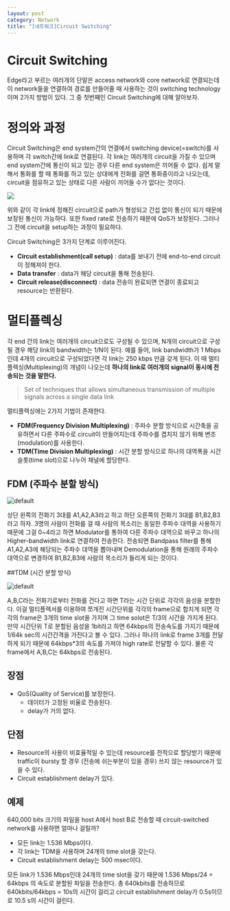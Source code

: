 ```yaml
---
layout: post
category: Network
title: "[네트워크]Circuit Switching"
---
```


# Circuit Switching

Edge라고 부르는 여러개의 단말은 access network와 core network로 연결되는데 이 network들을 연결하여 경로를 만들어줄 때 사용하는 것이 switching technology이며 2가지 방법이 있다. 그 중 첫번째인 Circuit Switching에 대해 알아보자.

# 정의와 과정

Circuit Switching은 end system간의 연결에서 switching device(=switch)를 사용하며 각 switch간에 link로 연결된다. 각 link는 여러개의 circuit을 가질 수 있으며 end system간에 통신이 되고 있는 경우 다른 end system은 끼어들 수 없다. 쉽게 말해서 통화를 할 때 통화를 하고 있는 상대에게 전화를 걸면 통화중이라고 나오는데, circuit을 점유하고 있는 상태로 다른 사람이 끼어들 수가 없다는 것이다.

<img src="http://content.webclasses.net/images/in_VirtualCircuit.gif">

위와 같이 각 link에 정해진 circuit으로 path가 형성되고 간섭 없이 통신이 되기 때문에 보장된 통신이 가능하다. 또한 fixed rate로 전송하기 때문에 QoS가 보장된다. 그러나 그 전에 circuit을 setup하는 과정이 필요하다.

Circuit Switching은 3가지 단계로 이루어진다.

* **Circuit establishment(call setup)** : data를 보내기 전에 end-to-end circuit이 정해져야 한다.
* **Data transfer** : data가 해당 circuit을 통해 전송된다.
* **Circuit release(disconnect)** : data 전송이 완료되면 연결이 종료되고 resource는 반환된다.



# 멀티플렉싱

각 end 간의 link는 여러개의 circuit으로도 구성될 수 있으며, N개의 circuit으로 구성될 경우 해당 link의 bandwidth는 1/N이 된다. 예를 들어, link bandwidth가 1 Mbps인데 4개의 circuit으로 구성되었다면 각 link는 250 kbps 만큼 갖게 된다. 이 때 멀티플렉싱(Multiplexing)의 개념이 나오는데 **하나의 link로 여러개의 signal이 동시에 전송되는 것을 말한다.** 

> Set of techniques that allows simultaneous transmission of multiple signals across a single data link

멀티플렉싱에는 2가지 기법이 존재한다.

* **FDM(Frequency Division Multiplexing)** : 주파수 분할 방식으로 시간축을 공유하면서 다른 주파수로 circuit이 만들어지는데 주파수를 겹치지 않기 위해 변조(modulation)를 사용한다.
* **TDM(Time Division Multiplexing)** : 시간 분할 방식으로 하나의 대역폭을 시간 슬롯(time slot)으로 나누어 채널에 할당한다.

## FDM (주파수 분할 방식)

![default](https://user-images.githubusercontent.com/35518072/41910233-0e94a372-7984-11e8-9acb-d381f337883b.JPG)

상단 왼쪽의 전화기 3대를 A1,A2,A3라고 하고 하단 오른쪽의 전화기 3대를 B1,B2,B3라고 하자. 3명의 사람이 전화를 걸 때 사람의 목소리는 동일한 주파수 대역을 사용하기 때문에 그걸 0~4라고 하면 Modulator를 통하여 다른 주파수 대역으로 바꾸고 하나의 Higher-bandwidth link로 연결하여 전송한다. 전송되면 Bandpass filter를 통해 A1,A2,A3에 해당되는 주파수 대역을 뽑아내며 Demodulation을 통해 원래의 주파수 대역으로 변경하여 B1,B2,B3에 사람의 목소리가 들리게 되는 것이다.

##TDM (시간 분할 방식)

![default](https://user-images.githubusercontent.com/35518072/41910192-ee5cc33c-7983-11e8-992b-f3cd5793575b.JPG)

A,B,C라는 전화기로부터 전화를 건다고 하면 T라는 시간 단위로 각각의 음성을 분할한다. 이걸 멀티플렉서를 이용하여 쪼개진 시간단위를 각각의 frame으로 합치게 되면 각각의 frame은 3개의 time slot을 가지며 그 time solot은 T/3의 시간을 가지게 된다. 만약 시간단위 T로 분할된 음성을 1bit라고 하면 64kbps의 전송속도를 가지기 때문에 1/64k sec의 시간간격을 가진다고 볼 수 있다. 그러나 하나의 link로 frame 3개를 전달하게 되기 때문에 64kbps*3의 속도를 가져야 high rate로 전달할 수 있다. 물론 각 frame에서 A,B,C는 64kbps로 전송된다.



## 장점

* QoS(Quality of Service)를 보장한다.
  * 데이터가 고정된 비율로 전송된다.
  * delay가 거의 없다.

## 단점

* Resource의 사용이 비효율적일 수 있는데 resource를 전적으로 할당받기 때문에 traffic이 bursty 할 경우 (전송에 쉬는부분이 있을 경우) 쓰지 않는 resource가 있을 수 있다.
* Circuit establishment delay가 있다.



## 예제

640,000 bits 크기의 파일을 host A에서 host B로 전송할 때 circuit-switched network를 사용하면 얼마나 걸릴까?

* 모든 link는 1.536 Mbps이다.
* 각 link는 TDM을 사용하며 24개의 time slot을 갖는다.
* Circuit establishment delay는 500 msec이다.

모든 link가 1.536 Mbps인데 24개의 time slot을 갖기 때문에 1.536 Mbps/24 = 64kbps 의 속도로 분할된 파일을 전송한다. 총 640kbits를 전송하므로 640kbits/64kbps = 10s의 시간이 걸리고 circuit establishment delay가 0.5s이므로 10.5 s의 시간이 걸린다.